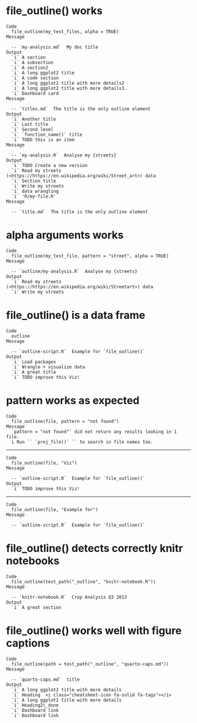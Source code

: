 # file_outline() works

    Code
      file_outline(my_test_files, alpha = TRUE)
    Message
      
      -- `my-analysis.md`  My doc title 
    Output
      `i` A section
      `i` A subsection
      `i` A section2
      `i` A long ggplot2 title
      `i` A code section
      `i` A long ggplot2 title with more details2
      `i` A long ggplot2 title with more details3.
      `i` Dashboard card
    Message
      
      -- `titles.md`  The title is the only outline element 
    Output
      `i` Another title
      `i` Last title
      `i` Second level
      `i` `function_name()` title
      `i` TODO this is an item
    Message
      
      -- `my-analysis.R`  Analyse my {streets} 
    Output
      `i` TODO Create a new version
      `i` Read my streets (<https://https://en.wikipedia.org/wiki/Street_art>) data
      `i` Section title
      `i` Write my streets
      `i` data wrangling
      `i` 'R/my-file.R'
    Message
      
      -- `title.md`  The title is the only outline element 

# alpha arguments works

    Code
      file_outline(my_test_file, pattern = "street", alpha = TRUE)
    Message
      
      -- `outline/my-analysis.R`  Analyse my {streets} 
    Output
      `i` Read my streets (<https://https://en.wikipedia.org/wiki/Streetart>) data
      `i` Write my streets

# file_outline() is a data frame

    Code
      outline
    Message
      
      -- `outline-script.R`  Example for `file_outline()` 
    Output
      `i` Load packages
      `i` Wrangle + visualize data
      `i` A great title
      `i` TODO improve this Viz!

# pattern works as expected

    Code
      file_outline(file, pattern = "not found")
    Message
      `pattern = "not found"` did not return any results looking in 1 file.
      i Run `` `proj_file()` `` to search in file names too.

---

    Code
      file_outline(file, "Viz")
    Message
      
      -- `outline-script.R`  Example for `file_outline()` 
    Output
      `i` TODO improve this Viz!

---

    Code
      file_outline(file, "Example for")
    Message
      
      -- `outline-script.R`  Example for `file_outline()` 

# file_outline() detects correctly knitr notebooks

    Code
      file_outline(test_path("_outline", "knitr-notebook.R"))
    Message
      
      -- `knitr-notebook.R`  Crop Analysis Q3 2013 
    Output
      `i` A great section

# file_outline() works well with figure captions

    Code
      file_outline(path = test_path("_outline", "quarto-caps.md"))
    Message
      
      -- `quarto-caps.md`  title 
    Output
      `i` A long ggplot2 title with more details
      `i` Heading  <i class="cheatsheet-icon fa-solid fa-tags"></i>
      `i` A long ggplot2 title with more details
      `i` Heading2\_done
      `i` Dashboard link
      `i` Dashboard link


